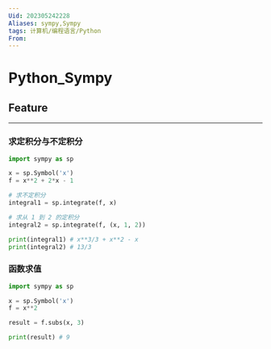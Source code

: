 ```yaml
---
Uid: 202305242228
Aliases: sympy,Sympy
tags: 计算机/编程语言/Python 
From: 
---
```

# Python_Sympy

## Feature
---

### 求定积分与不定积分

```python
import sympy as sp

x = sp.Symbol('x')
f = x**2 + 2*x - 1

# 求不定积分
integral1 = sp.integrate(f, x)

# 求从 1 到 2 的定积分
integral2 = sp.integrate(f, (x, 1, 2))

print(integral1) # x**3/3 + x**2 - x
print(integral2) # 13/3

```

### 函数求值

```python
import sympy as sp

x = sp.Symbol('x')
f = x**2

result = f.subs(x, 3)

print(result) # 9

```